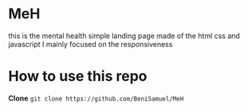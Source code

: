 # MeH

 this is the mental health simple landing page made of the html css and javascript
 I mainly focused on the responsiveness
# How to use this repo

**Clone** ``git clone https://github.com/BeniSamuel/MeH``
